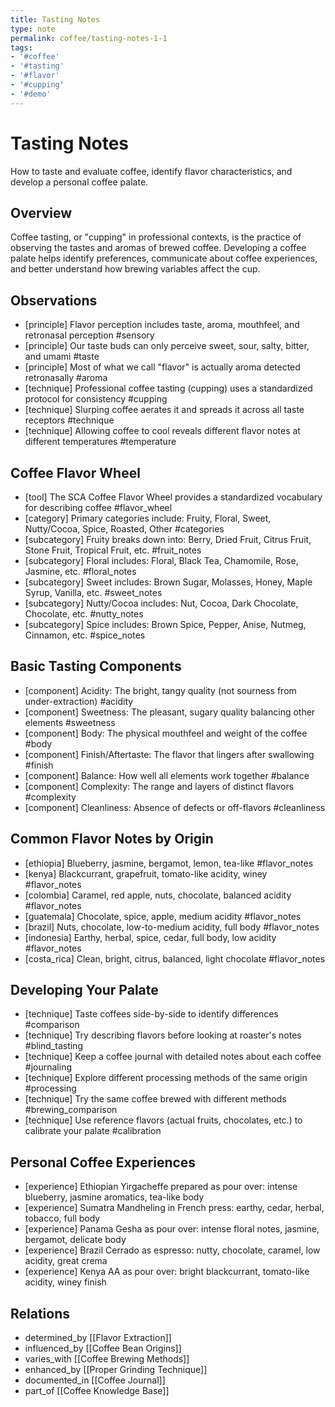 ```yaml
---
title: Tasting Notes
type: note
permalink: coffee/tasting-notes-1-1
tags:
- '#coffee'
- '#tasting'
- '#flavor'
- '#cupping'
- '#demo'
---
```


# Tasting Notes

How to taste and evaluate coffee, identify flavor characteristics, and develop a personal coffee palate.

## Overview

Coffee tasting, or "cupping" in professional contexts, is the practice of observing the tastes and aromas of brewed coffee. Developing a coffee palate helps identify preferences, communicate about coffee experiences, and better understand how brewing variables affect the cup.

## Observations

- [principle] Flavor perception includes taste, aroma, mouthfeel, and retronasal perception #sensory
- [principle] Our taste buds can only perceive sweet, sour, salty, bitter, and umami #taste
- [principle] Most of what we call "flavor" is actually aroma detected retronasally #aroma
- [technique] Professional coffee tasting (cupping) uses a standardized protocol for consistency #cupping
- [technique] Slurping coffee aerates it and spreads it across all taste receptors #technique
- [technique] Allowing coffee to cool reveals different flavor notes at different temperatures #temperature

## Coffee Flavor Wheel

- [tool] The SCA Coffee Flavor Wheel provides a standardized vocabulary for describing coffee #flavor_wheel
- [category] Primary categories include: Fruity, Floral, Sweet, Nutty/Cocoa, Spice, Roasted, Other #categories
- [subcategory] Fruity breaks down into: Berry, Dried Fruit, Citrus Fruit, Stone Fruit, Tropical Fruit, etc. #fruit_notes
- [subcategory] Floral includes: Floral, Black Tea, Chamomile, Rose, Jasmine, etc. #floral_notes
- [subcategory] Sweet includes: Brown Sugar, Molasses, Honey, Maple Syrup, Vanilla, etc. #sweet_notes
- [subcategory] Nutty/Cocoa includes: Nut, Cocoa, Dark Chocolate, Chocolate, etc. #nutty_notes
- [subcategory] Spice includes: Brown Spice, Pepper, Anise, Nutmeg, Cinnamon, etc. #spice_notes

## Basic Tasting Components

- [component] Acidity: The bright, tangy quality (not sourness from under-extraction) #acidity
- [component] Sweetness: The pleasant, sugary quality balancing other elements #sweetness
- [component] Body: The physical mouthfeel and weight of the coffee #body
- [component] Finish/Aftertaste: The flavor that lingers after swallowing #finish
- [component] Balance: How well all elements work together #balance
- [component] Complexity: The range and layers of distinct flavors #complexity
- [component] Cleanliness: Absence of defects or off-flavors #cleanliness

## Common Flavor Notes by Origin

- [ethiopia] Blueberry, jasmine, bergamot, lemon, tea-like #flavor_notes
- [kenya] Blackcurrant, grapefruit, tomato-like acidity, winey #flavor_notes
- [colombia] Caramel, red apple, nuts, chocolate, balanced acidity #flavor_notes
- [guatemala] Chocolate, spice, apple, medium acidity #flavor_notes
- [brazil] Nuts, chocolate, low-to-medium acidity, full body #flavor_notes
- [indonesia] Earthy, herbal, spice, cedar, full body, low acidity #flavor_notes
- [costa_rica] Clean, bright, citrus, balanced, light chocolate #flavor_notes

## Developing Your Palate

- [technique] Taste coffees side-by-side to identify differences #comparison
- [technique] Try describing flavors before looking at roaster's notes #blind_tasting
- [technique] Keep a coffee journal with detailed notes about each coffee #journaling
- [technique] Explore different processing methods of the same origin #processing
- [technique] Try the same coffee brewed with different methods #brewing_comparison
- [technique] Use reference flavors (actual fruits, chocolates, etc.) to calibrate your palate #calibration

## Personal Coffee Experiences

- [experience] Ethiopian Yirgacheffe prepared as pour over: intense blueberry, jasmine aromatics, tea-like body
- [experience] Sumatra Mandheling in French press: earthy, cedar, herbal, tobacco, full body
- [experience] Panama Gesha as pour over: intense floral notes, jasmine, bergamot, delicate body
- [experience] Brazil Cerrado as espresso: nutty, chocolate, caramel, low acidity, great crema
- [experience] Kenya AA as pour over: bright blackcurrant, tomato-like acidity, winey finish

## Relations

- determined_by [[Flavor Extraction]]
- influenced_by [[Coffee Bean Origins]]
- varies_with [[Coffee Brewing Methods]]
- enhanced_by [[Proper Grinding Technique]]
- documented_in [[Coffee Journal]]
- part_of [[Coffee Knowledge Base]]